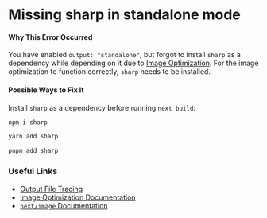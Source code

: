 # Missing sharp in standalone mode

#### Why This Error Occurred

You have enabled `output: "standalone"`, but forgot to install `sharp` as a dependency while depending on it due to [Image Optimization](https://nextjs.org/docs/basic-features/image-optimization). For the image optimization to function correctly, `sharp` needs to be installed.

#### Possible Ways to Fix It

Install `sharp` as a dependency before running `next build`:

```bash
npm i sharp
```

```bash
yarn add sharp
```

```bash
pnpm add sharp
```

### Useful Links

- [Output File Tracing](/docs/advanced-features/output-file-tracing)
- [Image Optimization Documentation](/docs/basic-features/image-optimization)
- [`next/image` Documentation](/docs/api-reference/next/image)
